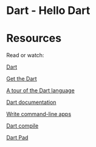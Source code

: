 # Dart - Hello Dart

<div class="panel panel-default" id="project-description">
  <div class="panel-body">
    <h1><strong>Resources</strong></h1>

<p>Read or watch:</p>

<p><a href="https://dart.dev/overview" title="Dart" target="_blank">Dart</a></p>

<p><a href="https://dart.dev/get-dart" title="Get the Dart" target="_blank">Get the Dart</a></p>

<p><a href="https://dart.dev/language" title="A tour of the Dart language" target="_blank">A tour of the Dart language</a></p>

<p><a href="https://dart.dev/guides" title="Dart documentation" target="_blank">Dart documentation</a></p>

<p><a href="https://dart.dev/tutorials/server/cmdline" title="Write command-line apps" target="_blank">Write command-line apps</a></p>

<p><a href="https://dart.dev/tools/dart-compile" title="Dart compile" target="_blank">Dart compile</a></p>

<p><a href="https://dartpad.dev/?" title="Dart Pad" target="_blank">Dart Pad</a></p>

  </div>
</div>